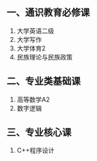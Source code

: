 ## 一、通识教育必修课

1. 大学英语二级
1. 大学写作
1. 大学体育2
1. 民族理论与民族政策

## 二、专业类基础课

1. 高等数学A2
1. 数字逻辑

## 三、专业核心课

1. C++程序设计